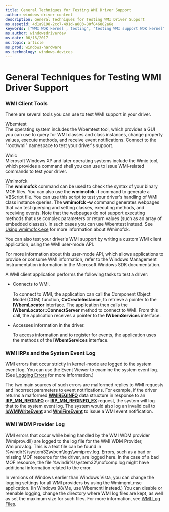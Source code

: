 ```yaml
---
title: General Techniques for Testing WMI Driver Support
author: windows-driver-content
description: General Techniques for Testing WMI Driver Support
ms.assetid: 4d1a9198-2cc7-491d-a803-80f846882a6e
keywords: ["WMI WDK kernel , testing", "testing WMI support WDK kernel", "WMI WDM provider logs WDK", "errors WDK WMI", "provider logs WDK WMI", "events WDK WMI", "WMI WDK kernel , errors"]
ms.author: windowsdriverdev
ms.date: 06/16/2017
ms.topic: article
ms.prod: windows-hardware
ms.technology: windows-devices
---
```


# General Techniques for Testing WMI Driver Support





### WMI Client Tools

There are several tools you can use to test WMI support in your driver.

<a href="" id="wbemtest"></a>Wbemtest  
The operating system includes the Wbemtest tool, which provides a GUI you can use to query for WMI classes and class instances, change property values, execute methods, and receive event notifications. Connect to the "root\\wmi" namespace to test your driver's support.

<a href="" id="wmic"></a>Wmic  
Microsoft Windows XP and later operating systems include the Wmic tool, which provides a command shell you can use to issue WMI-related commands to test your driver.

<a href="" id="wmimofck"></a>Wmimofck  
The **wmimofck** command can be used to check the syntax of your binary MOF files. You can also use the **wmimofck -t** command to generate a VBScript file. You can use this script to test your driver's handling of WMI class instance queries. The **wmimofck -w** command generates webpages that can test querying and setting classes, executing methods, and receiving events. Note that the webpages do not support executing methods that use complex parameters or return values (such as an array of embedded classes). In such cases you can use Wbemtest instead. See [Using wmimofck.exe](using-wmimofck-exe.md) for more information about Wmimofck.

You can also test your driver's WMI support by writing a custom WMI client application, using the WMI user-mode API.

For more information about this user-mode API, which allows applications to provide or consume WMI information, refer to the Windows Management Instrumentation information in the Microsoft Windows SDK documentation.

A WMI client application performs the following tasks to test a driver:

-   Connects to WMI.

    To connect to WMI, the application can call the Component Object Model (COM) function, **CoCreateInstance**, to retrieve a pointer to the **IWbemLocator** interface. The application then calls the **IWbemLocator::ConnectServer** method to connect to WMI. From this call, the application receives a pointer to the **IWbemServices** interface.

-   Accesses information in the driver.

    To access information and to register for events, the application uses the methods of the **IWbemServices** interface.

### <a href="" id="ddk-wmi-irps-and-the-system-event-log-kg"></a>WMI IRPs and the System Event Log

WMI errors that occur strictly in kernel-mode are logged to the system event log. You can use the Event Viewer to examine the system event log. (See [Logging Errors](logging-errors.md) for more information.)

The two main sources of such errors are malformed replies to WMI requests and incorrect parameters to event notifications. For example, if the driver returns a malformed [**WMIREGINFO**](https://msdn.microsoft.com/library/windows/hardware/ff565832) data structure in response to an [**IRP\_MN\_REGINFO**](https://msdn.microsoft.com/library/windows/hardware/ff551731) or [**IRP\_MN\_REGINFO\_EX**](https://msdn.microsoft.com/library/windows/hardware/ff551734) request, the system will log that to the system event log. The system would also log an invalid call to [**IoWMIWriteEvent**](https://msdn.microsoft.com/library/windows/hardware/ff550520) and [**WmiFireEvent**](https://msdn.microsoft.com/library/windows/hardware/ff565807) to issue a WMI event notification.

### <a href="" id="ddk-wmi-wdm-provider-log-kg"></a>WMI WDM Provider Log

WMI errors that occur while being handled by the WMI WDM provider (Wmiprov.dll) are logged to the log file for the WMI WDM Provider, Wmiprov.log. This is a text file can be found in %windir%\\system32\\wbem\\logs\\wmiprov.log. Errors, such as a bad or missing MOF resource for the driver, are logged here. In the case of a bad MOF resource, the file %windir%\\system32\\mofcomp.log might have additional information related to the error.

In versions of Windows earlier than Windows Vista, you can change the logging settings for all WMI providers by using the Wmimgmt.msc application. (In Windows 98/Me, use Wbemcntl instead.) You can disable or reenable logging, change the directory where WMI log files are kept, as well as set the maximum size for such files. For more information, see [WMI Log Files](https://msdn.microsoft.com/library/aa394564).

 

 




